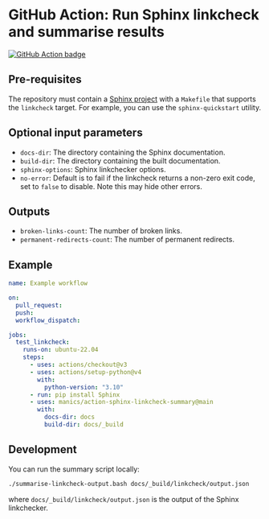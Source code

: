 # GitHub Action: Run Sphinx linkcheck and summarise results

[![GitHub Action badge](https://github.com/manics/action-sphinx-linkcheck-summary/workflows/Test/badge.svg)](https://github.com/manics/action-sphinx-linkcheck-summary/actions)

## Pre-requisites

The repository must contain a [Sphinx project](https://www.sphinx-doc.org) with a `Makefile` that supports the `linkcheck` target.
For example, you can use the `sphinx-quickstart` utility.

## Optional input parameters

- `docs-dir`: The directory containing the Sphinx documentation.
- `build-dir`: The directory containing the built documentation.
- `sphinx-options`: Sphinx linkchecker options.
- `no-error`: Default is to fail if the linkcheck returns a non-zero exit code, set to `false` to disable. Note this may hide other errors.

## Outputs

- `broken-links-count`: The number of broken links.
- `permanent-redirects-count`: The number of permanent redirects.

## Example

```yaml
name: Example workflow

on:
  pull_request:
  push:
  workflow_dispatch:

jobs:
  test_linkcheck:
    runs-on: ubuntu-22.04
    steps:
      - uses: actions/checkout@v3
      - uses: actions/setup-python@v4
        with:
          python-version: "3.10"
      - run: pip install Sphinx
      - uses: manics/action-sphinx-linkcheck-summary@main
        with:
          docs-dir: docs
          build-dir: docs/_build
```

## Development

You can run the summary script locally:

```sh
./summarise-linkcheck-output.bash docs/_build/linkcheck/output.json
```

where `docs/_build/linkcheck/output.json` is the output of the Sphinx linkchecker.
